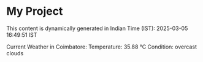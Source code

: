 # My Project

This content is dynamically generated in Indian Time (IST): 2025-03-05 16:49:51 IST


Current Weather in Coimbatore:
Temperature: 35.88 °C
Condition: overcast clouds
